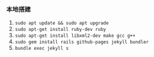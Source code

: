 

### 本地搭建
1. `sudo apt update && sudo apt upgrade`
2. `sudo apt-get install ruby-dev ruby` 
3. `sudo apt-get install libxml2-dev make gcc g++`
4. `sudo gem install rails github-pages jekyll bundler`
5. `bundle exec jekyll s`